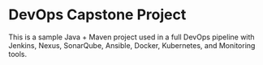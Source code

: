 # DevOps Capstone Project
This is a sample Java + Maven project used in a full DevOps pipeline with Jenkins, Nexus, SonarQube, Ansible, Docker, Kubernetes, and Monitoring tools.
